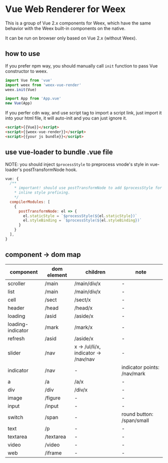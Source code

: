 # Vue Web Renderer for Weex

This is a group of Vue 2.x components for Weex, which have the same behavior with the Weex built-in components on the native.

It can be run on browser only based on Vue 2.x (without Weex).

## how to use

If you prefer npm way, you should manually call `init` function to pass Vue constructor to weex.

```javascript
import Vue from 'vue'
import weex from 'weex-vue-render'
weex.init(Vue)

import App from 'App.vue'
new Vue(App)
```

If you perfer cdn way, and use script tag to import a script link, just import it into your html file, it will auto-init and you can just ignore it.

```html
<script>{{Vue}}</script>
<script>{{weex-vue-render}}</script>
<script>{{your js bundle}}</script>
```

## use vue-loader to bundle .vue file

NOTE: you should inject `$processStyle` to preprocess vnode's style in vue-loader's postTransformNode hook.

```javascript
vue: {
  /**
    * important! should use postTransformNode to add $processStyle for
    * inline style prefixing.
    */
  compilerModules: [
    {
      postTransformNode: el => {
        el.staticStyle = `$processStyle(${el.staticStyle})`
        el.styleBinding = `$processStyle(${el.styleBinding})`
      }
    }
  ],
}
```

## component -> dom map

| component | dom element | children | note |
| --- | --- | ---- | --- |
| scroller | /main | /main/div/x | - |
| list | /main | /main/div/x | - |
| cell | /sect | /sect/x | - |
| header | /head | /head/x | - |
| loading | /asid | /aside/x | - |
| loading-indicator | /mark | /mark/x | - |
| refresh | /asid | /aside/x | - |
| slider | /nav | x -> /ul/li/x, indicator -> /nav/nav | - |
| indicator | /nav | - | indicator points: /nav/mark |
| a | /a | /a/x | - |
| div | /div | /div/x | - |
| image | /figure | - | - |
| input | /input | - | - |
| switch | /span | - | round button: /span/small |
| text | /p | - | - |
| textarea | /textarea | - | - |
| video | /video | - | - |
| web | /iframe | - | - |
